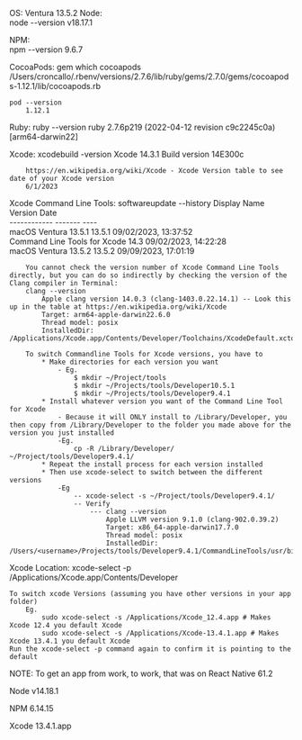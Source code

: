 OS:         Ventura 13.5.2
Node:       
    node --version
        v18.17.1

NPM:        
    npm --version
        9.6.7

CocoaPods:
    gem which cocoapods
        /Users/croncallo/.rbenv/versions/2.7.6/lib/ruby/gems/2.7.0/gems/cocoapods-1.12.1/lib/cocoapods.rb

    pod --version
        1.12.1

Ruby:
    ruby --version
        ruby 2.7.6p219 (2022-04-12 revision c9c2245c0a) [arm64-darwin22]

Xcode:
    xcodebuild -version
        Xcode 14.3.1
        Build version 14E300c

        https://en.wikipedia.org/wiki/Xcode - Xcode Version table to see date of your Xcode version
        6/1/2023

Xcode Command Line Tools:
    softwareupdate --history
        Display Name                                       Version    Date                  
        ------------                                       -------    ----                  
        macOS Ventura 13.5.1                               13.5.1     09/02/2023, 13:37:52  
        Command Line Tools for Xcode                       14.3       09/02/2023, 14:22:28  
        macOS Ventura 13.5.2                               13.5.2     09/09/2023, 17:01:19 


        You cannot check the version number of Xcode Command Line Tools directly, but you can do so indirectly by checking the version of the Clang compiler in Terminal:
        clang --version
            Apple clang version 14.0.3 (clang-1403.0.22.14.1) -- Look this up in the table at https://en.wikipedia.org/wiki/Xcode
            Target: arm64-apple-darwin22.6.0
            Thread model: posix
            InstalledDir: /Applications/Xcode.app/Contents/Developer/Toolchains/XcodeDefault.xctoolchain/usr/bin

        To switch Commandline Tools for Xcode versions, you have to
            * Make directories for each version you want
                - Eg.
                    $ mkdir ~/Project/tools
                    $ mkdir ~/Projects/tools/Developer10.5.1
                    $ mkdir ~/Projects/tools/Developer9.4.1
            * Install whatever version you want of the Command Line Tool for Xcode
                - Because it will ONLY install to /Library/Developer, you then copy from /Library/Developer to the folder you made above for the version you just installed
                -Eg.
                    cp -R /Library/Developer/ ~/Project/tools/Developer9.4.1/
            * Repeat the install process for each version installed
            * Then use xcode-select to switch between the different versions
                -Eg
                    -- xcode-select -s ~/Project/tools/Developer9.4.1/
                    -- Verify
                        --- clang --version
                            Apple LLVM version 9.1.0 (clang-902.0.39.2)
                            Target: x86_64-apple-darwin17.7.0
                            Thread model: posix
                            InstalledDir: /Users/<username>/Projects/tools/Developer9.4.1/CommandLineTools/usr/bin

Xcode Location:
    xcode-select -p
        /Applications/Xcode.app/Contents/Developer

    To switch xcode Versions (assuming you have other versions in your app folder)
        Eg.
            sudo xcode-select -s /Applications/Xcode_12.4.app # Makes Xcode 12.4 you default Xcode
            sudo xcode-select -s /Applications/Xcode-13.4.1.app # Makes Xcode 13.4.1 you default Xcode
    Run the xcode-select -p command again to confirm it is pointing to the default

    

NOTE:
    To get an app from work, to work, that was on React Native 61.2

Node
    v14.18.1
    
NPM
    6.14.15

Xcode
    13.4.1.app